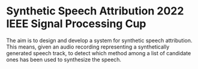 # Synthetic Speech Attribution 2022 IEEE Signal Processing Cup

The aim is to design and develop a system for synthetic speech attribution.
This means, given an audio recording representing a
synthetically generated speech track, to detect which method among a list of candidate
ones has been used to synthesize the speech.



